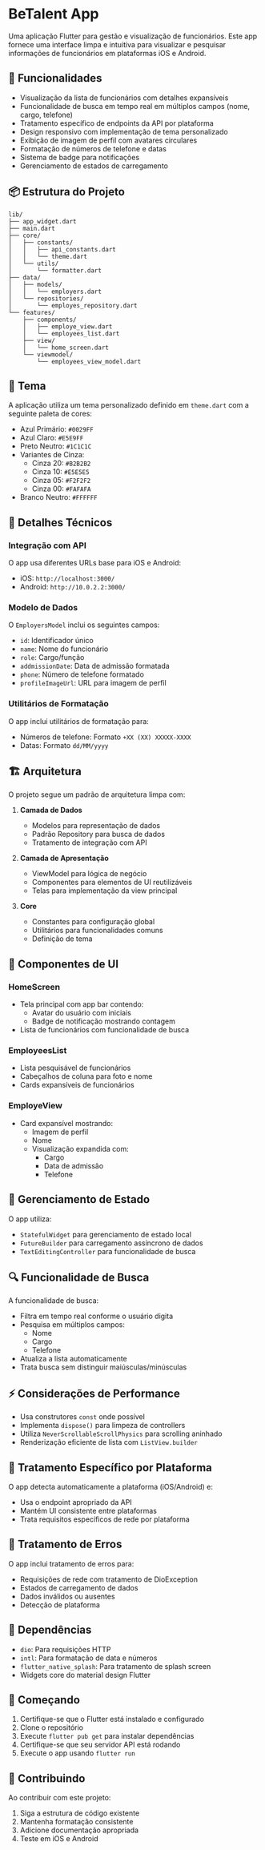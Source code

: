 # BeTalent App

Uma aplicação Flutter para gestão e visualização de funcionários. Este app fornece uma interface limpa e intuitiva para visualizar e pesquisar informações de funcionários em plataformas iOS e Android.

## 🚀 Funcionalidades

- Visualização da lista de funcionários com detalhes expansíveis
- Funcionalidade de busca em tempo real em múltiplos campos (nome, cargo, telefone)
- Tratamento específico de endpoints da API por plataforma
- Design responsivo com implementação de tema personalizado
- Exibição de imagem de perfil com avatares circulares
- Formatação de números de telefone e datas
- Sistema de badge para notificações
- Gerenciamento de estados de carregamento

## 📦 Estrutura do Projeto

```
lib/
├── app_widget.dart
├── main.dart
├── core/
│   ├── constants/
│   │   ├── api_constants.dart
│   │   └── theme.dart
│   └── utils/
│       └── formatter.dart
├── data/
│   ├── models/
│   │   └── employers.dart
│   └── repositories/
│       └── employes_repository.dart
└── features/
    ├── components/
    │   ├── employe_view.dart
    │   └── employees_list.dart
    ├── view/
    │   └── home_screen.dart
    └── viewmodel/
        └── employees_view_model.dart
```

## 🎨 Tema

A aplicação utiliza um tema personalizado definido em `theme.dart` com a seguinte paleta de cores:

- Azul Primário: `#0029FF`
- Azul Claro: `#E5E9FF`
- Preto Neutro: `#1C1C1C`
- Variantes de Cinza: 
  - Cinza 20: `#B2B2B2`
  - Cinza 10: `#E5E5E5`
  - Cinza 05: `#F2F2F2`
  - Cinza 00: `#FAFAFA`
- Branco Neutro: `#FFFFFF`

## 🔧 Detalhes Técnicos

### Integração com API

O app usa diferentes URLs base para iOS e Android:
- iOS: `http://localhost:3000/`
- Android: `http://10.0.2.2:3000/`

### Modelo de Dados

O `EmployersModel` inclui os seguintes campos:
- `id`: Identificador único
- `name`: Nome do funcionário
- `role`: Cargo/função
- `addmissionDate`: Data de admissão formatada
- `phone`: Número de telefone formatado
- `profileImageUrl`: URL para imagem de perfil

### Utilitários de Formatação

O app inclui utilitários de formatação para:
- Números de telefone: Formato `+XX (XX) XXXXX-XXXX`
- Datas: Formato `dd/MM/yyyy`

## 🏗️ Arquitetura

O projeto segue um padrão de arquitetura limpa com:

1. **Camada de Dados**
   - Modelos para representação de dados
   - Padrão Repository para busca de dados
   - Tratamento de integração com API

2. **Camada de Apresentação**
   - ViewModel para lógica de negócio
   - Componentes para elementos de UI reutilizáveis
   - Telas para implementação da view principal

3. **Core**
   - Constantes para configuração global
   - Utilitários para funcionalidades comuns
   - Definição de tema

## 📱 Componentes de UI

### HomeScreen
- Tela principal com app bar contendo:
  - Avatar do usuário com iniciais
  - Badge de notificação mostrando contagem
- Lista de funcionários com funcionalidade de busca

### EmployeesList
- Lista pesquisável de funcionários
- Cabeçalhos de coluna para foto e nome
- Cards expansíveis de funcionários

### EmployeView
- Card expansível mostrando:
  - Imagem de perfil
  - Nome
  - Visualização expandida com:
    - Cargo
    - Data de admissão
    - Telefone

## 🚦 Gerenciamento de Estado

O app utiliza:
- `StatefulWidget` para gerenciamento de estado local
- `FutureBuilder` para carregamento assíncrono de dados
- `TextEditingController` para funcionalidade de busca

## 🔍 Funcionalidade de Busca

A funcionalidade de busca:
- Filtra em tempo real conforme o usuário digita
- Pesquisa em múltiplos campos:
  - Nome
  - Cargo
  - Telefone
- Atualiza a lista automaticamente
- Trata busca sem distinguir maiúsculas/minúsculas

## ⚡ Considerações de Performance

- Usa construtores `const` onde possível
- Implementa `dispose()` para limpeza de controllers
- Utiliza `NeverScrollableScrollPhysics` para scrolling aninhado
- Renderização eficiente de lista com `ListView.builder`

## 📱 Tratamento Específico por Plataforma

O app detecta automaticamente a plataforma (iOS/Android) e:
- Usa o endpoint apropriado da API
- Mantém UI consistente entre plataformas
- Trata requisitos específicos de rede por plataforma

## 🎯 Tratamento de Erros

O app inclui tratamento de erros para:
- Requisições de rede com tratamento de DioException
- Estados de carregamento de dados
- Dados inválidos ou ausentes
- Detecção de plataforma

## 🔧 Dependências

- `dio`: Para requisições HTTP
- `intl`: Para formatação de data e números
- `flutter_native_splash`: Para tratamento de splash screen
- Widgets core do material design Flutter

## 💫 Começando

1. Certifique-se que o Flutter está instalado e configurado
2. Clone o repositório
3. Execute `flutter pub get` para instalar dependências
4. Certifique-se que seu servidor API está rodando
5. Execute o app usando `flutter run`

## 🤝 Contribuindo

Ao contribuir com este projeto:
1. Siga a estrutura de código existente
2. Mantenha formatação consistente
3. Adicione documentação apropriada
4. Teste em iOS e Android
